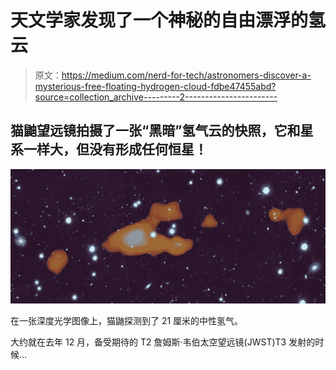 # 天文学家发现了一个神秘的自由漂浮的氢云

> 原文：<https://medium.com/nerd-for-tech/astronomers-discover-a-mysterious-free-floating-hydrogen-cloud-fdbe47455abd?source=collection_archive---------2----------------------->

## 猫鼬望远镜拍摄了一张“黑暗”氢气云的快照，它和星系一样大，但没有形成任何恒星！

![](img/c7e88635248ee067c6a2449d666c6769.png)

在一张深度光学图像上，猫鼬探测到了 21 厘米的中性氢气。

大约就在去年 12 月，备受期待的 T2 詹姆斯·韦伯太空望远镜(JWST)T3 发射的时候…